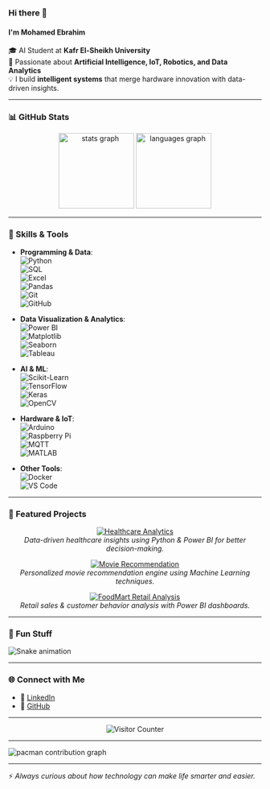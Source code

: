 ### Hi there 👋  

#### I'm **Mohamed Ebrahim**  
🎓 AI Student at **Kafr El-Sheikh University**  
🚀 Passionate about **Artificial Intelligence, IoT, Robotics, and Data Analytics**  
💡 I build **intelligent systems** that merge hardware innovation with data-driven insights.  

---

### 📊 GitHub Stats  

<div align="center">
  <img src="https://github-readme-stats.vercel.app/api?username=mohamed-ebrahim-hamed&show_icons=true&include_all_commits=true&count_private=true&theme=dracula&hide_border=false" height="150" alt="stats graph"/>
  <img src="https://github-readme-stats.vercel.app/api/top-langs?username=mohamed-ebrahim-hamed&layout=compact&langs_count=6&theme=dracula&hide_border=false" height="150" alt="languages graph"/>
</div>

---

### 🔧 Skills & Tools  

- **Programming & Data**:  
  ![Python](https://img.shields.io/badge/Python-3776AB?style=for-the-badge&logo=python&logoColor=white)  
  ![SQL](https://img.shields.io/badge/SQL-4479A1?style=for-the-badge&logo=postgresql&logoColor=white)  
  ![Excel](https://img.shields.io/badge/Excel-217346?style=for-the-badge&logo=microsoft-excel&logoColor=white)  
  ![Pandas](https://img.shields.io/badge/Pandas-150458?style=for-the-badge&logo=pandas&logoColor=white)  
  ![Git](https://img.shields.io/badge/Git-F05032?style=for-the-badge&logo=git&logoColor=white)  
  ![GitHub](https://img.shields.io/badge/GitHub-181717?style=for-the-badge&logo=github&logoColor=white)  

- **Data Visualization & Analytics**:  
  ![Power BI](https://img.shields.io/badge/Power%20BI-F2C811?style=for-the-badge&logo=power-bi&logoColor=black)  
  ![Matplotlib](https://img.shields.io/badge/Matplotlib-004B87?style=for-the-badge&logo=plotly&logoColor=white)  
  ![Seaborn](https://img.shields.io/badge/Seaborn-0099CC?style=for-the-badge&logoColor=white)  
  ![Tableau](https://img.shields.io/badge/Tableau-E97627?style=for-the-badge&logo=tableau&logoColor=white)  

- **AI & ML**:  
  ![Scikit-Learn](https://img.shields.io/badge/Scikit--Learn-F7931E?style=for-the-badge&logo=scikit-learn&logoColor=white)  
  ![TensorFlow](https://img.shields.io/badge/TensorFlow-FF6F00?style=for-the-badge&logo=tensorflow&logoColor=white)  
  ![Keras](https://img.shields.io/badge/Keras-D00000?style=for-the-badge&logo=keras&logoColor=white)  
  ![OpenCV](https://img.shields.io/badge/OpenCV-5C3EE8?style=for-the-badge&logo=opencv&logoColor=white)  

- **Hardware & IoT**:  
  ![Arduino](https://img.shields.io/badge/Arduino-00979D?style=for-the-badge&logo=arduino&logoColor=white)  
  ![Raspberry Pi](https://img.shields.io/badge/Raspberry%20Pi-A22846?style=for-the-badge&logo=raspberry-pi&logoColor=white)  
  ![MQTT](https://img.shields.io/badge/MQTT-660066?style=for-the-badge&logo=eclipse-mosquitto&logoColor=white)  
  ![MATLAB](https://img.shields.io/badge/MATLAB-FF8800?style=for-the-badge&logo=mathworks&logoColor=white)  

- **Other Tools**:  
  ![Docker](https://img.shields.io/badge/Docker-2496ED?style=for-the-badge&logo=docker&logoColor=white)  
  ![VS Code](https://img.shields.io/badge/VS%20Code-007ACC?style=for-the-badge&logo=visual-studio-code&logoColor=white)  

---

### 🚀 Featured Projects  

<p align="center">
  <a href="https://github.com/mohamadx1/Healthcare-Analytics">
    <img src="https://img.shields.io/badge/Healthcare%20Analytics-Data%20Driven%20Insights-blue?style=for-the-badge&logo=github" alt="Healthcare Analytics"/>
  </a>
  <br><em>Data-driven healthcare insights using Python & Power BI for better decision-making.</em>
</p>

<p align="center">
  <a href="https://github.com/mohamed-ebrahim-hamed/MovieRecommendation">
    <img src="https://img.shields.io/badge/Movie%20Recommendation-System%20with%20ML-orange?style=for-the-badge&logo=github" alt="Movie Recommendation"/>
  </a>
  <br><em>Personalized movie recommendation engine using Machine Learning techniques.</em>
</p>

<p align="center">
  <a href="https://github.com/mohamed-ebrahim-hamed/FoodMart-Retail-Analysis">
    <img src="https://img.shields.io/badge/FoodMart%20Retail%20Analysis-Power%20BI%20Dashboards-green?style=for-the-badge&logo=github" alt="FoodMart Retail Analysis"/>
  </a>
  <br><em>Retail sales & customer behavior analysis with Power BI dashboards.</em>
</p>

---

### 🐍 Fun Stuff  

<img src="https://raw.githubusercontent.com/mohamed-ebrahim-hamed/mohamed-ebrahim-hamed/output/snake.svg" alt="Snake animation"/>

---

### 🌐 Connect with Me  

- 💼 [LinkedIn](https://www.linkedin.com/in/mohamed-ebrahim-hamed)  
- 📂 [GitHub](https://github.com/mohamed-ebrahim-hamed)  

---

<div align="center">
  <img src="https://visitor-badge.laobi.icu/badge?page_id=mohamed-ebrahim-hamed" alt="Visitor Counter"/>  
</div>

---

<picture>
  <source media="(prefers-color-scheme: dark)" srcset="https://raw.githubusercontent.com/mohamed-ebrahim-hamed/mohamed-ebrahim-hamed/output/pacman-contribution-graph-dark.svg">
  <source media="(prefers-color-scheme: light)" srcset="https://raw.githubusercontent.com/mohamed-ebrahim-hamed/mohamed-ebrahim-hamed/output/pacman-contribution-graph.svg">
  <img alt="pacman contribution graph" src="https://raw.githubusercontent.com/mohamed-ebrahim-hamed/mohamed-ebrahim-hamed/output/pacman-contribution-graph.svg">
</picture>

---

⚡ *Always curious about how technology can make life smarter and easier.*  
